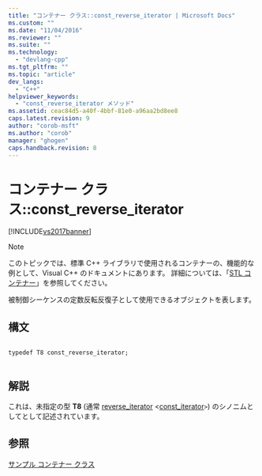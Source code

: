 ```yaml
---
title: "コンテナー クラス::const_reverse_iterator | Microsoft Docs"
ms.custom: ""
ms.date: "11/04/2016"
ms.reviewer: ""
ms.suite: ""
ms.technology: 
  - "devlang-cpp"
ms.tgt_pltfrm: ""
ms.topic: "article"
dev_langs: 
  - "C++"
helpviewer_keywords: 
  - "const_reverse_iterator メソッド"
ms.assetid: ceac84d5-a40f-4bbf-81e0-a96aa2bd8ee8
caps.latest.revision: 9
author: "corob-msft"
ms.author: "corob"
manager: "ghogen"
caps.handback.revision: 8
---
```

# コンテナー クラス::const_reverse_iterator
[!INCLUDE[vs2017banner](../assembler/inline/includes/vs2017banner.md)]

> [!NOTE]
>  このトピックでは、標準 C\+\+ ライブラリで使用されるコンテナーの、機能的な例として、Visual C\+\+ のドキュメントにあります。  詳細については、「[STL コンテナー](../standard-library/stl-containers.md)」を参照してください。  
  
 被制御シーケンスの定数反転反復子として使用できるオブジェクトを表します。  
  
## 構文  
  
```  
  
typedef T8 const_reverse_iterator;  
  
```  
  
## 解説  
 これは、未指定の型 **T8** \(通常 [reverse\_iterator](../standard-library/container-class-reverse-iterator.md) \<[const\_iterator](../standard-library/container-class-const-iterator.md)`>`\) のシノニムとしてとして記述されています。  
  
## 参照  
 [サンプル コンテナー クラス](../Topic/Sample%20Container%20Class.md)